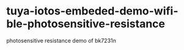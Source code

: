 # tuya-iotos-embeded-demo-wifi-ble-photosensitive-resistance
photosensitive resistance demo of bk7231n
